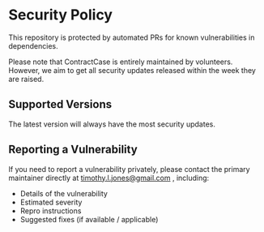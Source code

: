 # Security Policy

This repository is protected by automated PRs for known vulnerabilities in dependencies.

Please note that ContractCase is entirely maintained by volunteers. However, we aim to get
all security updates released within the week they are raised.

## Supported Versions

The latest version will always have the most security updates.

## Reporting a Vulnerability

If you need to report a vulnerability privately, please contact the
primary maintainer directly at timothy.l.jones@gmail.com , including:

- Details of the vulnerability
- Estimated severity
- Repro instructions
- Suggested fixes (if available / applicable)
